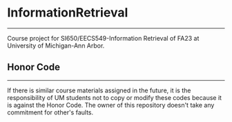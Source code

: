 # InformationRetrieval
---

Course project for SI650/EECS549-Information Retrieval of FA23 at University of Michigan-Ann Arbor. 

## Honor Code
---
If there is similar course materials assigned in the future, it is the responsibility of UM students not to copy or modify these codes because it is against the Honor Code. The owner of this repository doesn't take any commitment for other's faults.
